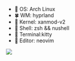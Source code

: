   - 🍉 OS: Arch Linux
  - 🍀 WM: hyprland
  - 🍓 Kernel: xanmod-v2
  - 🍔 Shell: zsh && nushell
  - 🍭 Terminal:kitty
  - 🍊 Editor: neovim

<img src="https://github-readme-stats.vercel.app/api/top-langs/?username=yang-tian-hub" />
